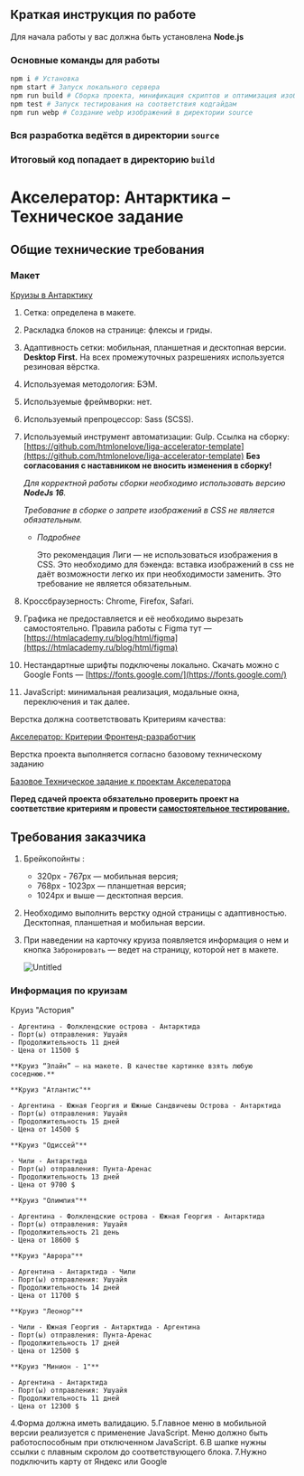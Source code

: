 ## Краткая инструкция по работе

Для начала работы у вас должна быть установлена **Node.js**

### Основные команды для работы

```bash
npm i # Установка
npm start # Запуск локального сервера
npm run build # Сборка проекта, минификация скриптов и оптимизация изображений перед деплоем на прод
npm test # Запуск тестирования на соответствия кодгайдам
npm run webp # Создание webp изображений в директории source
```

### Вся разработка ведётся в директории `source`

### Итоговый код попадает в директорию `build`

# Акселератор: Антарктика – Техническое задание

## **Общие технические требования**

### Макет

[Круизы в Антарктику](https://www.figma.com/file/h32aTtQO90Kp6T3Ct9qX6J/%D0%9A%D1%80%D1%83%D0%B8%D0%B7%D1%8B-%D0%B2-%D0%90%D0%BD%D1%82%D0%B0%D1%80%D0%BA%D1%82%D0%B8%D0%BA%D1%83?node-id=0%3A1)

1. Сетка: определена в макете.
2. Раскладка блоков на странице: флексы и гриды.
3. Адаптивность сетки: мобильная, планшетная и десктопная версии. **Desktop First.** На всех промежуточных разрешениях используется резиновая вёрстка.
4. Используемая методология: БЭМ.
5. Используемые фреймворки: нет.
6. Используемый препроцессор: Sass (SCSS).
7. Используемый инструмент автоматизации: Gulp.
    Ссылка на сборку: [https://github.com/htmlonelove/liga-accelerator-template](https://github.com/htmlonelove/liga-accelerator-template)
    **Без согласования с наставником не вносить изменения в сборку!**

    *Для корректной работы сборки необходимо использовать версию **NodeJs 16**.*

    *Требование в сборке о запрете изображений в CSS не является обязательным.*

    - *Подробнее*

        Это рекомендация Лиги — не использоваться изображения в CSS.
        Это необходимо для бэкенда: вставка изображений в css не даёт возможности легко их при необходимости заменить. Это требование не является обязательным.

8. Кроссбраузерность: Chrome, Firefox, Safari.
9. Графика не предоставляется и её необходимо вырезать самостоятельно. Правила работы с Figmа тут — [https://htmlacademy.ru/blog/html/figma](https://htmlacademy.ru/blog/html/figma)

10. Нестандартные шрифты подключены локально. Скачать можно с Google Fonts — [https://fonts.google.com/](https://fonts.google.com/)
11. JavaScript: минимальная реализация, модальные окна, переключения и так далее.

Верстка должна соответствовать Критериям качества:

[Акселератор: Критерии  Фронтенд-разработчик](https://www.notion.so/b9d5253793624e61939b85a04e07d7de)

Верстка проекта выполняется согласно базовому техническому заданию

[Базовое Техническое задание к проектам Акселератора](https://www.notion.so/ed59b1e3e63c40f994772db37500d0f9)

**Перед сдачей проекта обязательно проверить проект на соответствие критериям и провести [самостоятельное тестирование.](https://www.notion.so/6ac6d0482eb24d6b91568f2333aef1db)**

## Требования заказчика

1. Брейкопойнты :
    - 320px - 767px — мобильная версия;
    - 768px - 1023px — планшетная версия;
    - 1024px и выше — десктопная версия.
2. Необходимо выполнить верстку одной страницы с адаптивностью. Десктопная, планшетная и мобильная версии.
3. При наведении на карточку круиза появляется информация о нем и кнопка `Забронировать` — ведет на страницу, которой нет в макете.

    ![Untitled](https://s3-us-west-2.amazonaws.com/secure.notion-static.com/b2950ae2-8ccf-48d9-ae8f-44fb65e1dde6/Untitled.png)

### Информация по круизам

Круиз "Астория"

    - Аргентина - Фолклендские острова - Антарктида
    - Порт(ы) отправления: Ушуайя
    - Продолжительность 11 дней
    - Цена от 11500 $

    **Круиз “Элайн” — на макете. В качестве картинке взять любую соседнюю.**

    **Круиз "Атлантис"**

    - Аргентина - Южная Георгия и Южные Сандвичевы Острова - Антарктида
    - Порт(ы) отправления: Ушуайя
    - Продолжительность 15 дней
    - Цена от 14500 $

    **Круиз "Одиссей"**

    - Чили - Антарктида
    - Порт(ы) отправления: Пунта-Аренас
    - Продолжительность 13 дней
    - Цена от 9700 $

    **Круиз "Олимпия"**

    - Аргентина - Фолклендские острова - Южная Георгия - Антарктида
    - Порт(ы) отправления: Ушуайя
    - Продолжительность 21 день
    - Цена от 18600 $

    **Круиз "Аврора"**

    - Аргентина - Антарктида - Чили
    - Порт(ы) отправления: Ушуайя
    - Продолжительность 14 дней
    - Цена от 11700 $

    **Круиз "Леонор"**

    - Чили - Южная Георгия - Антарктида - Аргентина
    - Порт(ы) отправления: Пунта-Аренас
    - Продолжительность 17 дней
    - Цена от 12500 $

    **Круиз "Минион - 1"**

    - Аргентина - Антарктида
    - Порт(ы) отправления: Ушуайя
    - Продолжительность 11 дней
    - Цена от 12300 $

4.Форма должна иметь валидацию.
5.Главное меню в мобильной версии реализуется с применение JavaScript. Меню должно быть работоспособным при отключенном JavaScript.
6.В шапке нужны ссылки с плавным скролом до соответствующего блока.
7.Нужно подключить карту от Яндекс или Google
